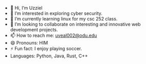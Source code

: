 - 👋 Hi, I’m Uzziel
- 👀 I’m interested in exploring cyber security.
- 🌱 I’m currently learning linux for my csc 252 class.
- 💞️ I’m looking to collaborate on interesting and innovative web development projects.
- 📫 How to reach me: uveal002@odu.edu
- 😄 Pronouns: HIM
- ⚡ Fun fact: I enjoy playing soccer.
- Languages: Python, Java, Rust, C++
<!---
uveal002/uveal002 is a ✨ special ✨ repository because its `README.md` (this file) appears on your GitHub profile.
You can click the Preview link to take a look at your changes.
--->
